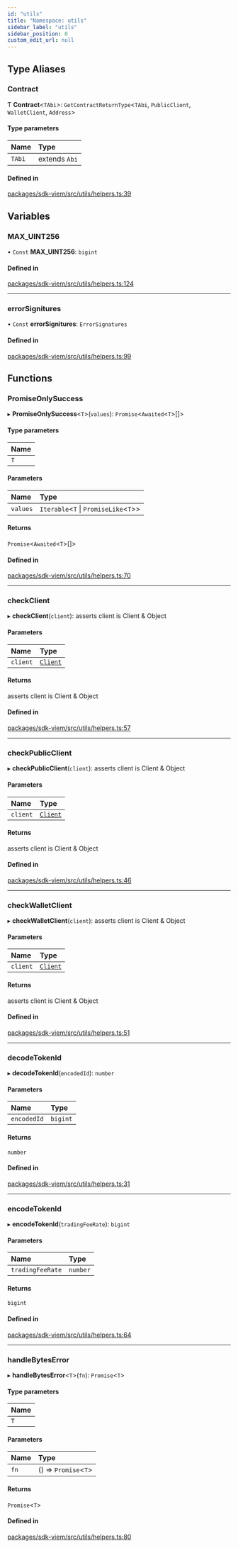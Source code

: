 ```yaml
---
id: "utils"
title: "Namespace: utils"
sidebar_label: "utils"
sidebar_position: 0
custom_edit_url: null
---
```


## Type Aliases

### Contract

Ƭ **Contract**<`TAbi`\>: `GetContractReturnType`<`TAbi`, `PublicClient`, `WalletClient`, `Address`\>

#### Type parameters

| Name | Type |
| :------ | :------ |
| `TAbi` | extends `Abi` |

#### Defined in

[packages/sdk-viem/src/utils/helpers.ts:39](https://github.com/chromatic-protocol/sdk/blob/78ec907/packages/sdk-viem/src/utils/helpers.ts#L39)

## Variables

### MAX\_UINT256

• `Const` **MAX\_UINT256**: `bigint`

#### Defined in

[packages/sdk-viem/src/utils/helpers.ts:124](https://github.com/chromatic-protocol/sdk/blob/78ec907/packages/sdk-viem/src/utils/helpers.ts#L124)

___

### errorSignitures

• `Const` **errorSignitures**: `ErrorSignatures`

#### Defined in

[packages/sdk-viem/src/utils/helpers.ts:99](https://github.com/chromatic-protocol/sdk/blob/78ec907/packages/sdk-viem/src/utils/helpers.ts#L99)

## Functions

### PromiseOnlySuccess

▸ **PromiseOnlySuccess**<`T`\>(`values`): `Promise`<`Awaited`<`T`\>[]\>

#### Type parameters

| Name |
| :------ |
| `T` |

#### Parameters

| Name | Type |
| :------ | :------ |
| `values` | `Iterable`<`T` \| `PromiseLike`<`T`\>\> |

#### Returns

`Promise`<`Awaited`<`T`\>[]\>

#### Defined in

[packages/sdk-viem/src/utils/helpers.ts:70](https://github.com/chromatic-protocol/sdk/blob/78ec907/packages/sdk-viem/src/utils/helpers.ts#L70)

___

### checkClient

▸ **checkClient**(`client`): asserts client is Client & Object

#### Parameters

| Name | Type |
| :------ | :------ |
| `client` | [`Client`](../classes/Client.md) |

#### Returns

asserts client is Client & Object

#### Defined in

[packages/sdk-viem/src/utils/helpers.ts:57](https://github.com/chromatic-protocol/sdk/blob/78ec907/packages/sdk-viem/src/utils/helpers.ts#L57)

___

### checkPublicClient

▸ **checkPublicClient**(`client`): asserts client is Client & Object

#### Parameters

| Name | Type |
| :------ | :------ |
| `client` | [`Client`](../classes/Client.md) |

#### Returns

asserts client is Client & Object

#### Defined in

[packages/sdk-viem/src/utils/helpers.ts:46](https://github.com/chromatic-protocol/sdk/blob/78ec907/packages/sdk-viem/src/utils/helpers.ts#L46)

___

### checkWalletClient

▸ **checkWalletClient**(`client`): asserts client is Client & Object

#### Parameters

| Name | Type |
| :------ | :------ |
| `client` | [`Client`](../classes/Client.md) |

#### Returns

asserts client is Client & Object

#### Defined in

[packages/sdk-viem/src/utils/helpers.ts:51](https://github.com/chromatic-protocol/sdk/blob/78ec907/packages/sdk-viem/src/utils/helpers.ts#L51)

___

### decodeTokenId

▸ **decodeTokenId**(`encodedId`): `number`

#### Parameters

| Name | Type |
| :------ | :------ |
| `encodedId` | `bigint` |

#### Returns

`number`

#### Defined in

[packages/sdk-viem/src/utils/helpers.ts:31](https://github.com/chromatic-protocol/sdk/blob/78ec907/packages/sdk-viem/src/utils/helpers.ts#L31)

___

### encodeTokenId

▸ **encodeTokenId**(`tradingFeeRate`): `bigint`

#### Parameters

| Name | Type |
| :------ | :------ |
| `tradingFeeRate` | `number` |

#### Returns

`bigint`

#### Defined in

[packages/sdk-viem/src/utils/helpers.ts:64](https://github.com/chromatic-protocol/sdk/blob/78ec907/packages/sdk-viem/src/utils/helpers.ts#L64)

___

### handleBytesError

▸ **handleBytesError**<`T`\>(`fn`): `Promise`<`T`\>

#### Type parameters

| Name |
| :------ |
| `T` |

#### Parameters

| Name | Type |
| :------ | :------ |
| `fn` | () => `Promise`<`T`\> |

#### Returns

`Promise`<`T`\>

#### Defined in

[packages/sdk-viem/src/utils/helpers.ts:80](https://github.com/chromatic-protocol/sdk/blob/78ec907/packages/sdk-viem/src/utils/helpers.ts#L80)
